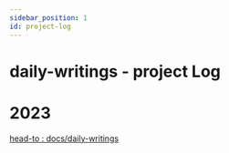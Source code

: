 ```yaml
---
sidebar_position: 1
id: project-log
---
```

# daily-writings - project Log

# 2023

[head-to : docs/daily-writings](../../../daily-writings)
